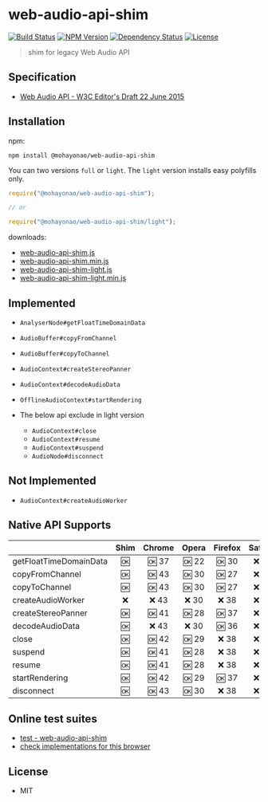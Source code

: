 # web-audio-api-shim
[![Build Status](http://img.shields.io/travis/mohayonao/web-audio-api-shim.svg?style=flat-square)](https://travis-ci.org/mohayonao/web-audio-api-shim)
[![NPM Version](http://img.shields.io/npm/v/@mohayonao/web-audio-api-shim.svg?style=flat-square)](https://www.npmjs.org/package/@mohayonao/web-audio-api-shim)
[![Dependency Status](http://img.shields.io/david/mohayonao/web-audio-api-shim.svg?style=flat-square)](https://david-dm.org/mohayonao/web-audio-api-shim)
[![License](http://img.shields.io/badge/license-MIT-brightgreen.svg?style=flat-square)](http://mohayonao.mit-license.org/)

> shim for legacy Web Audio API

## Specification
- [Web Audio API - W3C Editor's Draft 22 June 2015](http://webaudio.github.io/web-audio-api/)

## Installation
npm:

```
npm install @mohayonao/web-audio-api-shim
```

You can two versions `full` or `light`.
The `light` version installs easy polyfills only.

```js
require("@mohayonao/web-audio-api-shim");

// or

require("@mohayonao/web-audio-api-shim/light");
```

downloads:

- [web-audio-api-shim.js](https://raw.githubusercontent.com/mohayonao/web-audio-api-shim/master/build/web-audio-api-shim.js)
- [web-audio-api-shim.min.js](https://raw.githubusercontent.com/mohayonao/web-audio-api-shim/master/build/web-audio-api-shim.min.js)
- [web-audio-api-shim-light.js](https://raw.githubusercontent.com/mohayonao/web-audio-api-shim/master/build/web-audio-api-shim-light.js)
- [web-audio-api-shim-light.min.js](https://raw.githubusercontent.com/mohayonao/web-audio-api-shim/master/build/web-audio-api-shim-light.min.js)

## Implemented
- `AnalyserNode#getFloatTimeDomainData`
- `AudioBuffer#copyFromChannel`
- `AudioBuffer#copyToChannel`
- `AudioContext#createStereoPanner`
- `AudioContext#decodeAudioData`
- `OfflineAudioContext#startRendering`

- The below api exclude in light version
  - `AudioContext#close`
  - `AudioContext#resume`
  - `AudioContext#suspend`
  - `AudioNode#disconnect`

## Not Implemented
- `AudioContext#createAudioWorker`

## Native API Supports
|                        | Shim | Chrome  | Opera   | Firefox | Safari |
| -----------------------|:----:|:-------:|:-------:|:-------:|:------:|
| getFloatTimeDomainData | :ok: | :ok: 37 | :ok: 22 | :ok: 30 | :x: 8  |
| copyFromChannel        | :ok: | :ok: 43 | :ok: 30 | :ok: 27 | :x: 8  |
| copyToChannel          | :ok: | :ok: 43 | :ok: 30 | :ok: 27 | :x: 8  |
| createAudioWorker      | :x:  | :x:  43 | :x:  30 | :x:  38 | :x: 8  |
| createStereoPanner     | :ok: | :ok: 41 | :ok: 28 | :ok: 37 | :x: 8  |
| decodeAudioData        | :ok: | :x:  43 | :x:  30 | :ok: 36 | :x: 8  |
| close                  | :ok: | :ok: 42 | :ok: 29 | :x:  38 | :x: 8  |
| suspend                | :ok: | :ok: 41 | :ok: 28 | :x:  38 | :x: 8  |
| resume                 | :ok: | :ok: 41 | :ok: 28 | :x:  38 | :x: 8  |
| startRendering         | :ok: | :ok: 42 | :ok: 29 | :ok: 37 | :x: 8  |
| disconnect             | :ok: | :ok: 43 | :ok: 30 | :x:  38 | :x: 8  |

## Online test suites
- [test - web-audio-api-shim](http://mohayonao.github.io/web-audio-api-shim/test/)
- [check implementations for this browser](http://mohayonao.github.io/web-audio-api-shim/test/impl.html)

## License
- MIT
